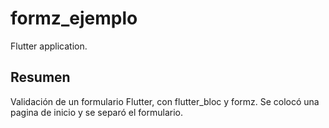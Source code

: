 # formz_ejemplo

Flutter application.

## Resumen

Validación de un formulario Flutter, con flutter_bloc y formz.
Se colocó una pagina de inicio y se separó el formulario.
